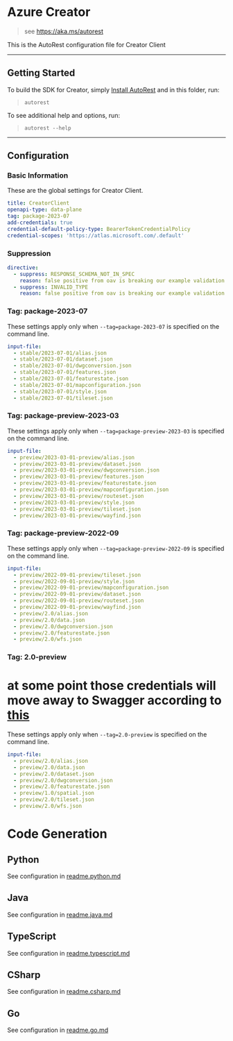 # Azure Creator

> see https://aka.ms/autorest

This is the AutoRest configuration file for Creator Client

---

## Getting Started

To build the SDK for Creator, simply [Install AutoRest](https://aka.ms/autorest/install) and in this folder, run:

> `autorest`

To see additional help and options, run:

> `autorest --help`

---

## Configuration

### Basic Information

These are the global settings for Creator Client.

``` yaml
title: CreatorClient
openapi-type: data-plane
tag: package-2023-07
add-credentials: true
credential-default-policy-type: BearerTokenCredentialPolicy
credential-scopes: 'https://atlas.microsoft.com/.default'
```

### Suppression

``` yaml
directive:
  - suppress: RESPONSE_SCHEMA_NOT_IN_SPEC
    reason: false positive from oav is breaking our example validation. See azure/oav#1021.
  - suppress: INVALID_TYPE
    reason: false positive from oav is breaking our example validation. See azure/oav#1020.
```

### Tag: package-2023-07

These settings apply only when `--tag=package-2023-07` is specified on the command line.

```yaml $(tag) == 'package-2023-07'
input-file:
  - stable/2023-07-01/alias.json
  - stable/2023-07-01/dataset.json
  - stable/2023-07-01/dwgconversion.json
  - stable/2023-07-01/features.json
  - stable/2023-07-01/featurestate.json
  - stable/2023-07-01/mapconfiguration.json
  - stable/2023-07-01/style.json
  - stable/2023-07-01/tileset.json
```
### Tag: package-preview-2023-03

These settings apply only when `--tag=package-preview-2023-03` is specified on the command line.

``` yaml $(tag) == 'package-preview-2023-03'
input-file:
  - preview/2023-03-01-preview/alias.json
  - preview/2023-03-01-preview/dataset.json
  - preview/2023-03-01-preview/dwgconversion.json
  - preview/2023-03-01-preview/features.json
  - preview/2023-03-01-preview/featurestate.json
  - preview/2023-03-01-preview/mapconfiguration.json
  - preview/2023-03-01-preview/routeset.json
  - preview/2023-03-01-preview/style.json
  - preview/2023-03-01-preview/tileset.json
  - preview/2023-03-01-preview/wayfind.json
```

### Tag: package-preview-2022-09

These settings apply only when `--tag=package-preview-2022-09` is specified on the command line.

``` yaml $(tag) == 'package-preview-2022-09'
input-file:
  - preview/2022-09-01-preview/tileset.json
  - preview/2022-09-01-preview/style.json
  - preview/2022-09-01-preview/mapconfiguration.json
  - preview/2022-09-01-preview/dataset.json
  - preview/2022-09-01-preview/routeset.json
  - preview/2022-09-01-preview/wayfind.json
  - preview/2.0/alias.json
  - preview/2.0/data.json
  - preview/2.0/dwgconversion.json
  - preview/2.0/featurestate.json
  - preview/2.0/wfs.json
```

### Tag: 2.0-preview

# at some point those credentials will move away to Swagger according to [this](https://github.com/Azure/autorest/issues/3718)

These settings apply only when `--tag=2.0-preview` is specified on the command line.

``` yaml $(tag) == '2.0-preview'
input-file:
  - preview/2.0/alias.json
  - preview/2.0/data.json
  - preview/2.0/dataset.json
  - preview/2.0/dwgconversion.json
  - preview/2.0/featurestate.json
  - preview/1.0/spatial.json
  - preview/2.0/tileset.json
  - preview/2.0/wfs.json
```

# Code Generation

## Python

See configuration in [readme.python.md](./readme.python.md)

## Java

See configuration in [readme.java.md](./readme.java.md)

## TypeScript

See configuration in [readme.typescript.md](./readme.typescript.md)

## CSharp

See configuration in [readme.csharp.md](./readme.csharp.md)

## Go

See configuration in [readme.go.md](./readme.go.md)
